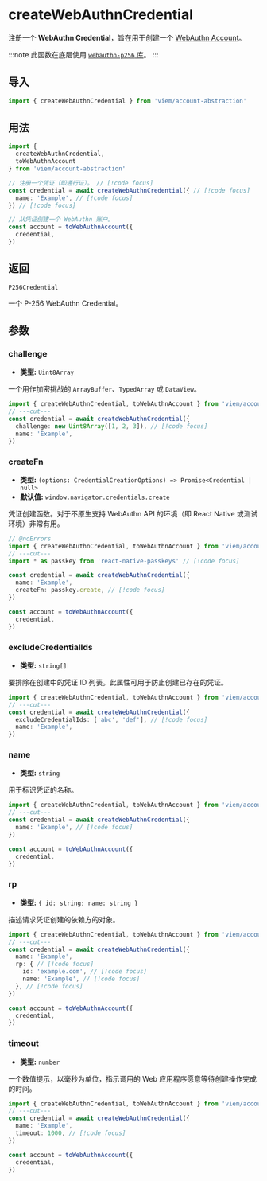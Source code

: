 # createWebAuthnCredential

注册一个 **WebAuthn Credential**，旨在用于创建一个 [WebAuthn Account](/account-abstraction/accounts/webauthn/toWebAuthnAccount)。

:::note
此函数在底层使用 [`webauthn-p256` 库](https://github.com/wevm/webauthn-p256)。
:::

## 导入

```ts twoslash
import { createWebAuthnCredential } from 'viem/account-abstraction'
```

## 用法

```ts twoslash
import { 
  createWebAuthnCredential, 
  toWebAuthnAccount 
} from 'viem/account-abstraction'

// 注册一个凭证（即通行证）。 // [!code focus]
const credential = await createWebAuthnCredential({ // [!code focus]
  name: 'Example', // [!code focus]
}) // [!code focus]

// 从凭证创建一个 WebAuthn 账户。
const account = toWebAuthnAccount({
  credential,
})
```

## 返回

`P256Credential`

一个 P-256 WebAuthn Credential。

## 参数

### challenge

- **类型:** `Uint8Array`

一个用作加密挑战的 `ArrayBuffer`、`TypedArray` 或 `DataView`。

```ts twoslash
import { createWebAuthnCredential, toWebAuthnAccount } from 'viem/account-abstraction'
// ---cut---
const credential = await createWebAuthnCredential({
  challenge: new Uint8Array([1, 2, 3]), // [!code focus]
  name: 'Example',
})
```

### createFn

- **类型:** `(options: CredentialCreationOptions) => Promise<Credential | null>`
- **默认值:** `window.navigator.credentials.create`

凭证创建函数。对于不原生支持 WebAuthn API 的环境（即 React Native 或测试环境）非常有用。

```ts twoslash
// @noErrors
import { createWebAuthnCredential, toWebAuthnAccount } from 'viem/account-abstraction'
// ---cut---
import * as passkey from 'react-native-passkeys' // [!code focus]

const credential = await createWebAuthnCredential({
  name: 'Example',
  createFn: passkey.create, // [!code focus]
})

const account = toWebAuthnAccount({
  credential,
})
```

### excludeCredentialIds

- **类型:** `string[]`

要排除在创建中的凭证 ID 列表。此属性可用于防止创建已存在的凭证。

```ts twoslash
import { createWebAuthnCredential, toWebAuthnAccount } from 'viem/account-abstraction'
// ---cut---
const credential = await createWebAuthnCredential({
  excludeCredentialIds: ['abc', 'def'], // [!code focus]
  name: 'Example',
})
```

### name

- **类型:** `string`

用于标识凭证的名称。

```ts twoslash
import { createWebAuthnCredential, toWebAuthnAccount } from 'viem/account-abstraction'
// ---cut---
const credential = await createWebAuthnCredential({
  name: 'Example', // [!code focus]
})

const account = toWebAuthnAccount({
  credential,
})
```

### rp

- **类型:** `{ id: string; name: string }`

描述请求凭证创建的依赖方的对象。

```ts twoslash
import { createWebAuthnCredential, toWebAuthnAccount } from 'viem/account-abstraction'
// ---cut---
const credential = await createWebAuthnCredential({
  name: 'Example',
  rp: { // [!code focus]
    id: 'example.com', // [!code focus]
    name: 'Example', // [!code focus]
  }, // [!code focus]
})

const account = toWebAuthnAccount({
  credential,
})
```

### timeout

- **类型:** `number`

一个数值提示，以毫秒为单位，指示调用的 Web 应用程序愿意等待创建操作完成的时间。

```ts twoslash
import { createWebAuthnCredential, toWebAuthnAccount } from 'viem/account-abstraction'
// ---cut---
const credential = await createWebAuthnCredential({
  name: 'Example',
  timeout: 1000, // [!code focus]
})

const account = toWebAuthnAccount({
  credential,
})
```